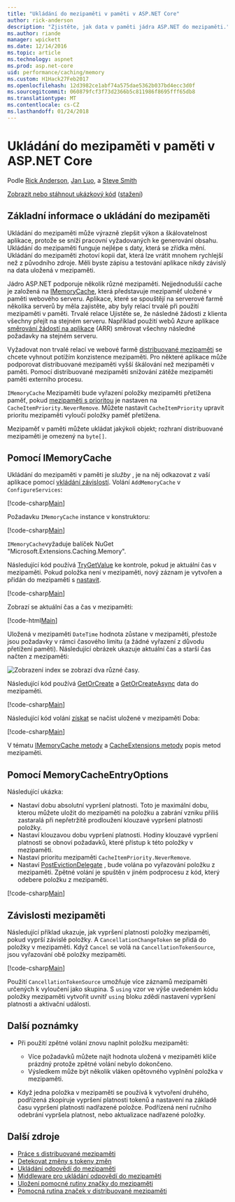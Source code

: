 ```yaml
---
title: "Ukládání do mezipaměti v paměti v ASP.NET Core"
author: rick-anderson
description: "Zjistěte, jak data v paměti jádra ASP.NET do mezipaměti."
ms.author: riande
manager: wpickett
ms.date: 12/14/2016
ms.topic: article
ms.technology: aspnet
ms.prod: asp.net-core
uid: performance/caching/memory
ms.custom: H1Hack27Feb2017
ms.openlocfilehash: 12d3982ce1abf74a575dae5362b037bd4ecc3d0f
ms.sourcegitcommit: 060879fcf3f73d2366b5c811986f8695fff65db8
ms.translationtype: MT
ms.contentlocale: cs-CZ
ms.lasthandoff: 01/24/2018
---
```

# <a name="in-memory-caching-in-aspnet-core"></a>Ukládání do mezipaměti v paměti v ASP.NET Core

Podle [Rick Anderson](https://twitter.com/RickAndMSFT), [Jan Luo](https://github.com/JunTaoLuo), a [Steve Smith](https://ardalis.com/)

[Zobrazit nebo stáhnout ukázkový kód](https://github.com/aspnet/Docs/tree/master/aspnetcore/performance/caching/memory/sample) ([stažení](xref:tutorials/index#how-to-download-a-sample))

## <a name="caching-basics"></a>Základní informace o ukládání do mezipaměti

Ukládání do mezipaměti může výrazně zlepšit výkon a škálovatelnost aplikace, protože se sníží pracovní vyžadovaných ke generování obsahu. Ukládání do mezipaměti funguje nejlépe s daty, která se zřídka mění. Ukládání do mezipaměti zhotoví kopii dat, která lze vrátit mnohem rychlejší než z původního zdroje. Měli byste zápisu a testování aplikace nikdy závislý na data uložená v mezipaměti.

Jádro ASP.NET podporuje několik různé mezipaměti. Nejjednodušší cache je založená na [IMemoryCache](https://docs.microsoft.com/aspnet/core/api/microsoft.extensions.caching.memory.imemorycache), která představuje mezipaměť uložené v paměti webového serveru. Aplikace, které se spouštějí na serverové farmě několika serverů by měla zajistěte, aby byly relací trvalé při použití mezipaměti v paměti. Trvalé relace Ujistěte se, že následné žádosti z klienta všechny přejít na stejném serveru. Například použití webů Azure aplikace [směrování žádostí na aplikace](https://www.iis.net/learn/extensions/planning-for-arr) (ARR) směrovat všechny následné požadavky na stejném serveru.

Vyžadovat non trvalé relací ve webové farmě [distribuované mezipaměti](distributed.md) se chcete vyhnout potížím konzistence mezipaměti. Pro některé aplikace může podporovat distribuované mezipaměti vyšší škálování než mezipaměti v paměti. Pomocí distribuované mezipaměti snižování zátěže mezipaměti paměti externího procesu. 

`IMemoryCache` Mezipaměti bude vyřazení položky mezipaměti přetížena paměť, pokud [mezipaměti s prioritou](https://docs.microsoft.com/aspnet/core/api/microsoft.extensions.caching.memory.cacheitempriority) je nastaven na `CacheItemPriority.NeverRemove`. Můžete nastavit `CacheItemPriority` upravit prioritu mezipaměti vyloučí položky paměť přetížena.

Mezipaměť v paměti můžete ukládat jakýkoli objekt; rozhraní distribuované mezipaměti je omezený na `byte[]`.

## <a name="using-imemorycache"></a>Pomocí IMemoryCache

Ukládání do mezipaměti v paměti je *služby* , je na něj odkazovat z vaší aplikace pomocí [vkládání závislostí](../../fundamentals/dependency-injection.md). Volání `AddMemoryCache` v `ConfigureServices`:

[!code-csharp[Main](memory/sample/WebCache/Startup.cs?highlight=8)] 

Požadavku `IMemoryCache` instance v konstruktoru:

[!code-csharp[Main](memory/sample/WebCache/Controllers/HomeController.cs?name=snippet_ctor&highlight=3,5-)] 

`IMemoryCache`vyžaduje balíček NuGet "Microsoft.Extensions.Caching.Memory".

Následující kód používá [TryGetValue](https://docs.microsoft.com/aspnet/core/api/microsoft.extensions.caching.memory.imemorycache#Microsoft_Extensions_Caching_Memory_IMemoryCache_TryGetValue_System_Object_System_Object__) ke kontrole, pokud je aktuální čas v mezipaměti. Pokud položka není v mezipaměti, nový záznam je vytvořen a přidán do mezipaměti s [nastavit](https://docs.microsoft.com/aspnet/core/api/microsoft.extensions.caching.memory.cacheextensions#Microsoft_Extensions_Caching_Memory_CacheExtensions_Set__1_Microsoft_Extensions_Caching_Memory_IMemoryCache_System_Object___0_).

[!code-csharp[Main](memory/sample/WebCache/Controllers/HomeController.cs?name=snippet1)]

Zobrazí se aktuální čas a čas v mezipaměti:

[!code-html[Main](memory/sample/WebCache/Views/Home/Cache.cshtml)]

Uložená v mezipaměti `DateTime` hodnota zůstane v mezipaměti, přestože jsou požadavky v rámci časového limitu (a žádné vyřazení z důvodu přetížení paměti). Následující obrázek ukazuje aktuální čas a starší čas načten z mezipaměti:

![Zobrazení index se zobrazí dva různé časy.](memory/_static/time.png)

Následující kód používá [GetOrCreate](https://docs.microsoft.com/aspnet/core/api/microsoft.extensions.caching.memory.cacheextensions#Microsoft_Extensions_Caching_Memory_CacheExtensions_GetOrCreate__1_Microsoft_Extensions_Caching_Memory_IMemoryCache_System_Object_System_Func_Microsoft_Extensions_Caching_Memory_ICacheEntry___0__) a [GetOrCreateAsync](https://docs.microsoft.com/aspnet/core/api/microsoft.extensions.caching.memory.cacheextensions#Microsoft_Extensions_Caching_Memory_CacheExtensions_GetOrCreateAsync__1_Microsoft_Extensions_Caching_Memory_IMemoryCache_System_Object_System_Func_Microsoft_Extensions_Caching_Memory_ICacheEntry_System_Threading_Tasks_Task___0___) data do mezipaměti. 

[!code-csharp[Main](memory/sample/WebCache/Controllers/HomeController.cs?name=snippet2&highlight=3-7,14-19)]

Následující kód volání [získat](https://docs.microsoft.com/aspnet/core/api/microsoft.extensions.caching.memory.cacheextensions#Microsoft_Extensions_Caching_Memory_CacheExtensions_Get__1_Microsoft_Extensions_Caching_Memory_IMemoryCache_System_Object_) se načíst uložené v mezipaměti Doba:

[!code-csharp[Main](memory/sample/WebCache/Controllers/HomeController.cs?name=snippet_gct)]

V tématu [IMemoryCache metody](https://docs.microsoft.com/aspnet/core/api/microsoft.extensions.caching.memory.imemorycache) a [CacheExtensions metody](https://docs.microsoft.com/aspnet/core/api/microsoft.extensions.caching.memory.cacheextensions) popis metod mezipaměti.

## <a name="using-memorycacheentryoptions"></a>Pomocí MemoryCacheEntryOptions

Následující ukázka:

- Nastaví dobu absolutní vypršení platnosti. Toto je maximální dobu, kterou můžete uložit do mezipaměti na položku a zabrání vzniku příliš zastaralá při nepřetržitě prodloužení klouzavé vypršení platnosti položky.
- Nastaví klouzavou dobu vypršení platnosti. Hodiny klouzavé vypršení platnosti se obnoví požadavků, které přístup k této položky v mezipaměti.
- Nastaví prioritu mezipaměti `CacheItemPriority.NeverRemove`. 
- Nastaví [PostEvictionDelegate](https://docs.microsoft.com/aspnet/core/api/microsoft.extensions.caching.memory.postevictiondelegate) , bude volána po vyřazování položku z mezipaměti. Zpětné volání je spuštěn v jiném podprocesu z kód, který odebere položku z mezipaměti.

[!code-csharp[Main](memory/sample/WebCache/Controllers/HomeController.cs?name=snippet_et&highlight=14-20)]

## <a name="cache-dependencies"></a>Závislosti mezipaměti

Následující příklad ukazuje, jak vypršení platnosti položky mezipaměti, pokud vyprší závislé položky. A `CancellationChangeToken` se přidá do položky v mezipaměti. Když `Cancel` se volá na `CancellationTokenSource`, jsou vyřazování obě položky mezipaměti. 

[!code-csharp[Main](memory/sample/WebCache/Controllers/HomeController.cs?name=snippet_ed)]

Použití `CancellationTokenSource` umožňuje více záznamů mezipaměti určených k vyloučení jako skupina. S `using` vzor ve výše uvedeném kódu položky mezipaměti vytvořit uvnitř `using` bloku zdědí nastavení vypršení platnosti a aktivační události.

## <a name="additional-notes"></a>Další poznámky

- Při použití zpětné volání znovu naplnit položku mezipaměti:

  - Více požadavků můžete najít hodnota uložená v mezipaměti klíče prázdný protože zpětné volání nebylo dokončeno. 
  - Výsledkem může být několik vláken opětovného vyplnění položka v mezipaměti.

- Když jedna položka v mezipaměti se používá k vytvoření druhého, podřízená zkopíruje vypršení platnosti tokenů a nastavení na základě času vypršení platnosti nadřazené položce. Podřízená není ručního odebrání vypršela platnost, nebo aktualizace nadřazené položky.

## <a name="additional-resources"></a>Další zdroje

* [Práce s distribuované mezipaměti](xref:performance/caching/distributed)
* [Detekovat změny s tokeny změn](xref:fundamentals/primitives/change-tokens)
* [Ukládání odpovědí do mezipaměti](xref:performance/caching/response)
* [Middleware pro ukládání odpovědí do mezipaměti](xref:performance/caching/middleware)
* [Uložení pomocné rutiny značky do mezipaměti](xref:mvc/views/tag-helpers/builtin-th/cache-tag-helper)
* [Pomocná rutina značek v distribuované mezipaměti](xref:mvc/views/tag-helpers/builtin-th/distributed-cache-tag-helper)
